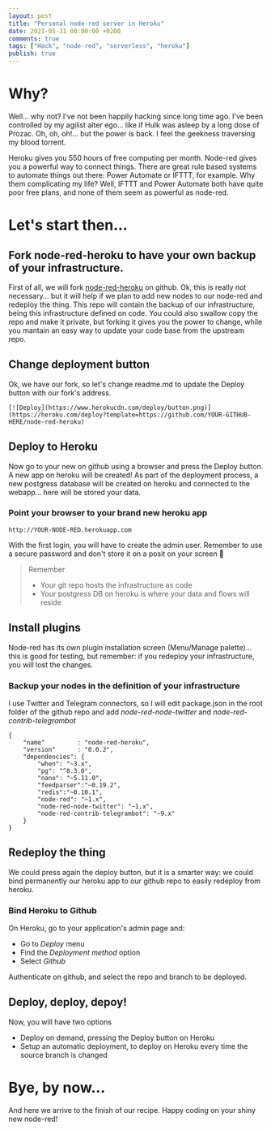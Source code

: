 ```yaml
---
layout: post
title: "Personal node-red server in Heroku"
date: 2021-05-31 00:00:00 +0200
comments: true
tags: ["Hack", "node-red", "serverless", "heroku"]
publish: true
---
```

# Why?

Well... why not? I've not been happily hacking since long time ago.
I've been controlled by my agilist alter ego... like if Hulk was asleep by a long dose of Prozac.
Oh, oh, oh!... but the power is back. I feel the geekness traversing my blood torrent.

Heroku gives you 550 hours of free computing per month. Node-red gives you a powerful way to connect things.
There are great rule based systems to automate things out there: Power Automate or IFTTT, for example.
Why them complicating my life? Well, IFTTT and Power Automate both have quite poor free plans, and none of them seem as powerful as node-red.

# Let's start then...

## Fork node-red-heroku to have your own backup of your infrastructure.

First of all, we will fork [node-red-heroku](https://github.com/joeartsea/node-red-heroku) on github.
Ok, this is really not necessary... but it will help if we plan to add new nodes to our node-red and redeploy the thing. This repo will contain the backup of our infrastructure, being this infrastructure defined on code.
You could also swallow copy the repo and make it private, but forking it gives you the power to change, while you mantain an easy way to update your code base from the upstream repo.

## Change deployment button

Ok, we have our fork, so let's change readme.md to update the Deploy button with our fork's address.

```
[![Deploy](https://www.herokucdn.com/deploy/button.png)](https://heroku.com/deploy?template=https://github.com/YOUR-GITHUB-HERE/node-red-heroku)
```

## Deploy to Heroku

Now go to your new on github using a browser and press the Deploy button. A new app on heroku will be created!
As part of the deployment process, a new postgress database will be created on heroku and connected to the webapp... here will be stored your data.

### Point your browser to your brand new heroku app

```
http://YOUR-NODE-RED.herokuapp.com
```

With the first login, you will have to create the admin user. Remember to use a secure password and don't store it on a posit on your screen 🤭

> Remember
> - Your git repo hosts the infrastructure as code
> - Your postgress DB on heroku is where your data and flows will reside

## Install plugins

Node-red has its own plugin installation screen (Menu/Manage palette)... this is good for testing, but remember: if you redeploy your infrastructure, you will lost the changes.

### Backup your nodes in the definition of your infrastructure

I use Twitter and Telegram connectors, so I will edit package.json in the root folder of the github repo and add *node-red-node-twitter* and *node-red-contrib-telegrambot*

```
{
    "name"         : "node-red-heroku",
    "version"      : "0.0.2",
    "dependencies": {
        "when": "~3.x",
        "pg": "^8.3.0",
        "nano": "~5.11.0",
        "feedparser":"~0.19.2",
        "redis":"~0.10.1",
        "node-red": "~1.x",
        "node-red-node-twitter": "~1.x",
        "node-red-contrib-telegrambot": "~9.x"
    }
}
```

## Redeploy the thing

We could press again the deploy button, but it is a smarter way: we could bind permanently our heroku app to our github repo to easily redeploy from heroku.

### Bind Heroku to Github

On Heroku, go to your application's admin page and:

- Go to *Deploy* menu
- Find the *Deployment method* option
- Select *Github*

Authenticate on github, and select the repo and branch to be deployed.

## Deploy, deploy, depoy!

Now, you will have two options
- Deploy on demand, pressing the Deploy button on Heroku
- Setup an automatic deployment, to deploy on Heroku every time the source branch is changed

# Bye, by now...
And here we arrive to the finish of our recipe. Happy coding on your shiny new node-red!
